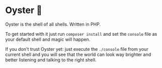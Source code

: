 # Oyster 🐚

Oyster is the shell of all shells. Written in PHP.

To get started with it just run `composer install` and set the `console` file as your default shell and magic will happen.

If you don't trust Oyster yet: just execute the `./console` file from your current shell and you will see that the world
can look way brighter and better listening and talking to the right shell.
